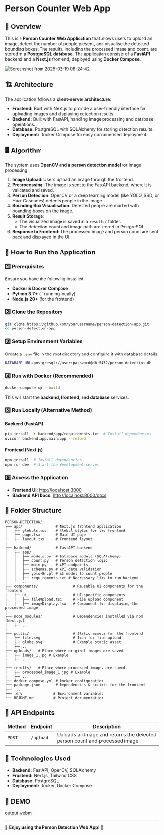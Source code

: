 # Person Counter Web App

## 📌 Overview
This is a **Person Counter Web Application** that allows users to upload an image, detect the number of people present, and visualise the detected bounding boxes. The results, including the processed image and count, are stored in a **PostgreSQL database**. The application consists of a **FastAPI** backend and a **Next.js** frontend, deployed using **Docker Compose**.

![Screenshot from 2025-02-19 08-24-42](https://github.com/user-attachments/assets/3183f68d-4435-49c3-b94a-3afa676d3c43)

## 🏗️ Architecture

The application follows a **client-server architecture**:

- **Frontend:** Built with Next.js to provide a user-friendly interface for uploading images and displaying detection results.
- **Backend:** Built with FastAPI, handling image processing and database operations.
- **Database:** PostgreSQL with SQLAlchemy for storing detection results.
- **Deployment:** Docker Compose for easy containerised deployment.

## 🖥️ Algorithm
The system uses **OpenCV and a person detection model** for image processing:

1. **Image Upload**: Users upload an image through the frontend.
2. **Preprocessing**: The image is sent to the FastAPI backend, where it is validated and saved.
3. **Person Detection**: OpenCV or a deep learning model (like YOLO, SSD, or Haar Cascades) detects people in the image.
4. **Bounding Box Visualisation**: Detected people are marked with bounding boxes on the image.
5. **Result Storage**:
   - The visualized image is saved in a `results/` folder.
   - The detection count and image path are stored in PostgreSQL.
6. **Response to Frontend**: The processed image and person count are sent back and displayed in the UI.

## 🚀 How to Run the Application

### 1️⃣ Prerequisites
Ensure you have the following installed:
- **Docker & Docker Compose**
- **Python 3.7+** (if running locally)
- **Node.js 20+** (for the frontend)

### 2️⃣ Clone the Repository
```sh
git clone https://github.com/yourusername/person-detection-app.git
cd person-detection-app
```

### 3️⃣ Setup Environment Variables
Create a `.env` file in the root directory and configure it with database details:
```sh
DATABASE_URL=postgresql://user:password@db:5432/person_detection_db
```

### 4️⃣ Run with Docker (Recommended)
```sh
docker-compose up --build
```
This will start the **backend, frontend, and database** services.

### 5️⃣ Run Locally (Alternative Method)
#### Backend (FastAPI)
```sh
pip install -r backend/app/requirements.txt  # Install dependencies
uvicorn backend.app.main:app --reload
```

#### Frontend (Next.js)
```sh
npm install  # Install dependencies
npm run dev  # Start the development server
```

### 6️⃣ Access the Application
- **Frontend UI**: [http://localhost:3000](http://localhost:3000)
- **Backend API Docs**: [http://localhost:8000/docs](http://localhost:8000/docs)

## 📂 Folder Structure
```
PERSON-DETECTION/
├── app/               # Next.js frontend application 
│   ├── globals.css    # Global styles for the frontend
│   ├── page.tsx       # Main UI page
│   ├── layout.tsx     # Frontend layout
|
├── backend/           # FastAPI backend
│   ├── app/
│   │   ├── models.py  # Database models (SQLAlchemy)
│   │   ├── count.py   # Person detection logic
│   │   ├── main.py    # API endpoints
│   │   ├── schemas.py # API data validation
│   │   ├── yolov8n.pt # AI model to count people
│   │   ├── requirements.txt # Neccessary libs to run backend
│   └── ...
├── components/                # Reusable UI components for the frontend
|   ├── ui                     # UI-specific components
|   |   ├── fileUpload.tsx     # File upload component
|   |   ├── imageDisplay.tsx   # Component for displaying the processed image
|
├── node_modules/              # Dependencies installed via npm (Next.js)
│   ├── ...
|
├── public/                    # Static assets for the frontend
|   ├── file.svg               # Icon for file upload
|   ├── globe.svg              # Example static asset
|   ├── ..
├── uploads/   # Place where original images are saved.
|   ├── image_1.jpg # Example
|   ├── ...
|
├── results/   # Place where processed images are saved.
|   ├── processed_image_1.jpg # Example
|   ├── ...
├── docker-compose.yml # Docker configuration
├── package.json       # Dependencies & scripts for the frontend
├── ...
├── .env              # Environment variables
└── README.md         # Project documentation
```

## 🎯 API Endpoints
| Method | Endpoint  | Description |
|--------|----------|-------------|
| `POST` | `/upload` | Uploads an image and returns the detected person count and processed image |

## 🔧 Technologies Used
- **Backend:** FastAPI, OpenCV, SQLAlchemy
- **Frontend:** Next.js, Tailwind CSS
- **Database:** PostgreSQL
- **Deployment:** Docker, Docker Compose


## 🎥 DEMO 


[output.webm](https://github.com/user-attachments/assets/d0ccbe58-8412-46cd-b14e-bf357c725ffd)


---
🚀 **Enjoy using the Person Detection Web App!** 🎉

